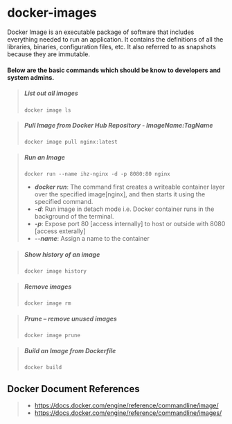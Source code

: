# docker-images

Docker Image is an executable package of software that includes everything needed to run an application. It contains the definitions of all the libraries, binaries, configuration files, etc. It also referred to as snapshots because they are immutable.

#### Below are the basic commands which should be know to developers and system admins.

> ##### List out all images
>     docker image ls 

> ##### Pull Image from Docker Hub Repository - ImageName:TagName
>     docker image pull nginx:latest

> ##### Run an Image 
>     docker run --name ihz-nginx -d -p 8080:80 nginx
>
> - ***docker run***: The command first creates a writeable container layer over the specified image[nginx], and then starts it using the specified command.
> - ***-d***: Run image in detach mode i.e. Docker container runs in the background of the terminal.
> - ***-p***: Expose port 80 [access internally] to host or outside with 8080 [access exterally]
> - ***--name***: Assign a name to the container

> ##### Show history of an image
>     docker image history

> ##### Remove images
>     docker image rm

> ##### Prune – remove unused images
>     docker image prune 

> ##### Build an Image from Dockerfile
>     docker build 

## Docker Document References
> -   <https://docs.docker.com/engine/reference/commandline/image/>
> -   <https://docs.docker.com/engine/reference/commandline/images/>
